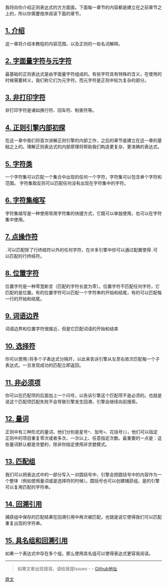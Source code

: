 我将向你介绍正则表达式的方方面面。下面每一章节的内容都是建立在之前章节之上的，所以你需要按序阅读下面的章节。

## [1. 介绍](./000-介绍.md)
这一章将介绍本教程的内容范围，以及正则的一些名词解释。

## [2. 字面量字符与元字符](./002-字面量字符与元字符.md)
最基础的正则表达式是由字面量字符组成的。有些字符具有特殊的含义，在使用的时候需要转义，我们称它们为元字符。而元字符是正则中较为复杂的部分。

## [3. 非打印字符](./003-非打印字符.md)
非打印字符是诸如换行符、回车符、制表符等。

## [4. 正则引擎内部初探](./004-正则引擎内部初探.md)
在这一章中我们将首次讲解正则引擎的内部工作，之后的章节是建立在这一章的基础之上的。理解正则表达式的内部原理将帮助我们构造更复杂、更准确的表达式。

## [5. 字符类](./005-字符类.md)
一个字符集可以匹配一个集合中出现的任何一个字符，字符集可以包含单个字符和范围。 字符集取反则可以匹配任何没有出现在字符集中的字符。

## [6. 字符集缩写](./006-字符集缩写.md)
字符集缩写是一种使用常用字符集的快捷方式，它既可以单独使用，也可以在字符集中使用。

## [7. 点操作符](./007-点操作符.md)
`.`可以匹配除了行终结符以外的任何字符，在许多引擎中你可以通过配置使得`.`可以匹配的行终结符。

## [8. 位置字符](./008-位置字符.md)
位置字符是一种零宽断言（匹配的字符长度为零）。位置字符不匹配任何字符，它匹配的是位置。有的位置字符可以匹配一个字符串的开始和结尾，有的可以匹配每一行的开始和结尾。

## [9. 词语边界](./009-词语边界.md)
词语边界和位置字符很接近，但是它匹配词语的开始和结束

## [10. 选择符](./010-选择符.md)
你可以使用`|`将多个子表达式分隔开，以此来告诉引擎从左至右依次匹配每一个子表达式。一旦发现成功的匹配立即返回。

## [11. 非必须项](./011-非必须项.md)
你可以在匹配项的后面加上一个问号，以告诉引擎这个匹配项不是必须的。也就是说这个匹配项匹配失败不会导致引擎发生回溯，引擎会继续向前搜索。

## [12. 量词](./012-量词.md)
正则中有三种形式的量词，他们分别是星号`*`、加号`+`、花括号`{}`，他们可以指定正则中的项目重复零次或者多次、一次以上、任意指定次数。最重要的一点是：这些量词默认都是贪婪的，除非你指定使用非贪婪模式。

## [13. 匹配组](./013-匹配组.md)
我们可以把表达式中的一部分写入一对圆括号中，引擎会把圆括号中的内容作为一个整体（例如使用量词或是选择符的时候）。圆括号也可以创建捕获组，是的引擎可以复用匹配的字符串。

## [14. 回溯引用](./014-回溯引用.md)
捕获组中保存的匹配结果在回溯引用中再次被匹配，也就是说它使得我们可以匹配重复出现的字符串。

## [15. 具名组和回溯引用](./015-具名组和回溯引用.md)
如果一个表达式中存在多个组，那么使用具名组可以使得表达式更容易阅读。

---

> 如果文章出现错误，请给我提Issues - -
[Github地址](https://github.com/SBDavid/How-a-Regex-Engine-Works-Internally)

[原文](https://www.regular-expressions.info/tutorialcnt.html)
